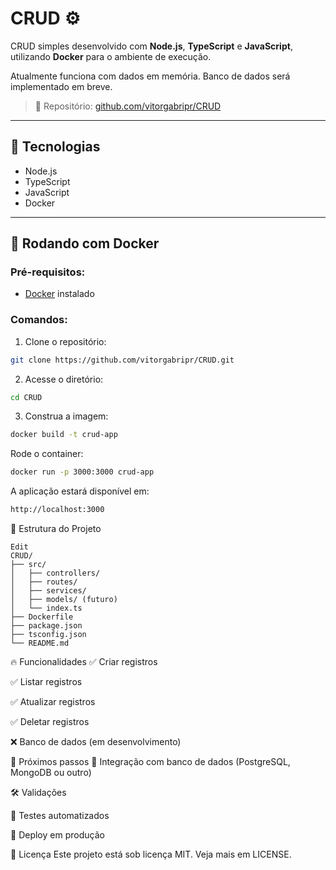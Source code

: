 # CRUD ⚙️

CRUD simples desenvolvido com **Node.js**, **TypeScript** e **JavaScript**, utilizando **Docker** para o ambiente de execução.

Atualmente funciona com dados em memória. Banco de dados será implementado em breve.

> 🔗 Repositório: [github.com/vitorgabripr/CRUD](https://github.com/vitorgabripr/CRUD)

---

## 🚀 Tecnologias

- Node.js
- TypeScript
- JavaScript
- Docker

---

## 🐳 Rodando com Docker

### Pré-requisitos:

- [Docker](https://www.docker.com/) instalado

### Comandos:

1. Clone o repositório:

```bash
git clone https://github.com/vitorgabripr/CRUD.git
```
2. Acesse o diretório:
```bash
cd CRUD
```
3. Construa a imagem:
```bash
docker build -t crud-app
```
Rode o container:

```bash
docker run -p 3000:3000 crud-app
```
A aplicação estará disponível em:
```bash
http://localhost:3000
```
📂 Estrutura do Projeto

```pgsql
Edit
CRUD/
├── src/
│   ├── controllers/
│   ├── routes/
│   ├── services/
│   ├── models/ (futuro)
│   └── index.ts
├── Dockerfile
├── package.json
├── tsconfig.json
└── README.md
```
🔥 Funcionalidades
✅ Criar registros

✅ Listar registros

✅ Atualizar registros

✅ Deletar registros

❌ Banco de dados (em desenvolvimento)

📌 Próximos passos
🔗 Integração com banco de dados (PostgreSQL, MongoDB ou outro)

🛠️ Validações

🧪 Testes automatizados

🚀 Deploy em produção

📄 Licença
Este projeto está sob licença MIT. Veja mais em LICENSE.
